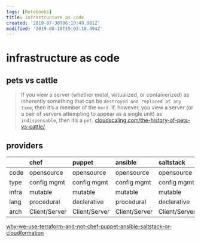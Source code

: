 ```yaml
---
tags: [Notebooks]
title: infrastructure as code
created: '2019-07-30T06:19:49.081Z'
modified: '2019-08-18T15:02:18.494Z'
---
```


# infrastructure as code

## pets vs cattle

> If you view a server (whether metal, virtualized, or containerized) as inherently something that can be `destroyed and replaced at any time`, then it’s a member of the `herd`.
> If, however, you view a server (or a pair of servers attempting to appear as a single unit) as `indispensable`, then it’s a `pet`.
> [cloudscaling.com/the-history-of-pets-vs-cattle/](http://cloudscaling.com/blog/cloud-computing/the-history-of-pets-vs-cattle/)


## providers
|       | chef          | puppet        | ansible       | saltstack     | cloudformation  | terraform   | 
|:--    |:--            |:--            |:--            |:--            |:--              |:--          | 
| code  | opensource    | opensource    | opensource    | opensource    | opensource      | opensource  |
| type  | config mgmt   | config mgmt   | config mgmt   | config mgmt   | orchestration   | orchestration |
| infra | mutable       | mutable       | mutable       | mutable       | immutable       | immutable   |
| lang  | procedural    | declarative   | procedural    | declarative   | declarative     | declarative |
| arch  | Client/Server | Client/Server | Client/Server | Client/Server |  Client-Only    | Client-Only |

[why-we-use-terraform-and-not-chef-puppet-ansible-saltstack-or-cloudformation](https://blog.gruntwork.io/why-we-use-terraform-and-not-chef-puppet-ansible-saltstack-or-cloudformation-7989dad2865c)
